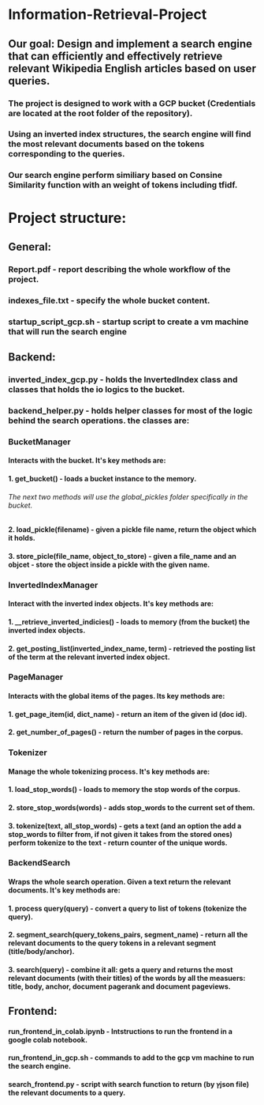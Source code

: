 # Information-Retrieval-Project

## Our goal: Design and implement a search engine that can efficiently and effectively retrieve relevant Wikipedia English articles based on user queries.
### The project is designed to work with a GCP bucket (Credentials are located at the root folder of the repository).
### Using an inverted index structures, the search engine will find the most relevant documents based on the tokens corresponding to the queries.
### Our search engine perform similiary based on Consine Similarity function with an weight of tokens including tfidf.

# Project structure:

## General:
### Report.pdf - report describing the whole workflow of the project.
### indexes_file.txt - specify the whole bucket content.
### startup_script_gcp.sh - startup script to create a vm machine that will run the search engine

## Backend:
### inverted_index_gcp.py - holds the InvertedIndex class and classes that holds the io logics to the bucket.
### backend_helper.py - holds helper classes for most of the logic behind the search operations. the classes are:
### BucketManager
#### Interacts with the bucket. It's key methods are:
#### 1. get_bucket() - loads a bucket instance to the memory.
###### The next two methods will use the global_pickles folder specifically in the bucket.
#### 2. load_pickle(filename) - given a pickle file name, return the object which it holds.
#### 3. store_picle(file_name, object_to_store) - given a file_name and an objcet - store the object inside a pickle with the given name.
### InvertedIndexManager
#### Interact with the inverted index objects. It's key methods are:
#### 1.  __retrieve_inverted_indicies() - loads to memory (from the bucket) the inverted index objects.
#### 2. get_posting_list(inverted_index_name, term) - retrieved the posting list of the term at the relevant inverted index object.
### PageManager
#### Interacts with the global items of the pages. Its key methods are:
#### 1. get_page_item(id, dict_name) - return an item of the given id (doc id).
#### 2. get_number_of_pages() - return the number of pages in the corpus.
### Tokenizer
#### Manage the whole tokenizing process. It's key methods are:
#### 1. load_stop_words() - loads to memory the stop words of the corpus.
#### 2. store_stop_words(words) - adds stop_words to the current set of them.
#### 3. tokenize(text, all_stop_words) - gets a text (and an option the add a stop_words to filter from, if not given it takes from the stored ones) perform tokenize to the text - return counter of the unique words.
### BackendSearch
#### Wraps the whole search operation. Given a text return the relevant documents. It's key methods are:
#### 1. process query(query) - convert a query to list of tokens (tokenize the query).
#### 2. segment_search(query_tokens_pairs, segment_name) - return all the relevant documents to the query tokens in a relevant segment (title/body/anchor).
#### 3. search(query) - combine it all: gets a query and returns the most relevant documents (with their titles) of the words by all the measuers: title, body, anchor, document pagerank and document pageviews.
## Frontend:
#### run_frontend_in_colab.ipynb - Intstructions to run the frontend in a google colab notebook.
#### run_frontend_in_gcp.sh - commands to add to the gcp vm machine to run the search engine.
#### search_frontend.py - script with search function to return (by ץjson file) the relevant documents to a query.
